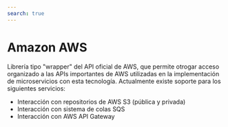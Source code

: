 ```yaml
---
search: true
---
```


# Amazon AWS

Librería tipo "wrapper" del API oficial de AWS, que permite otrogar acceso organizado a las APIs importantes de AWS utilizadas en la implementación de microservicios con esta tecnología. Actualmente existe soporte para los siguientes servicios:
- Interacción con repositorios de AWS S3 (pública y privada)
- Interacción con sistema de colas SQS
- Interacción con AWS API Gateway

